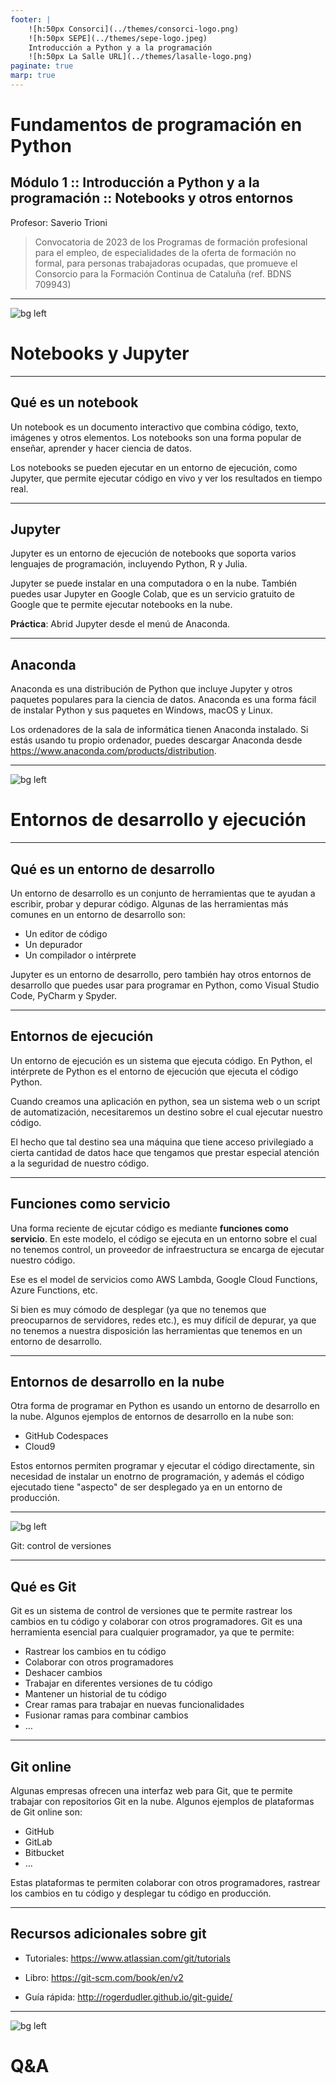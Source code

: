 ```yaml
---
footer: |
    ![h:50px Consorci](../themes/consorci-logo.png)
    ![h:50px SEPE](../themes/sepe-logo.jpeg)
    Introducción a Python y a la programación
    ![h:50px La Salle URL](../themes/lasalle-logo.png)
paginate: true
marp: true
---
```


<!-- 
_class: front
_paginate: false
_footer: |
    ![h:100px Consorci](../themes/consorci-logo.png)
    ![h:100px SEPE](../themes/sepe-logo.jpeg)
    ![h:100px La Salle URL](../themes/lasalle-logo.png)
-->

# Fundamentos de programación en Python

## Módulo 1 :: Introducción a Python y a la programación :: Notebooks y otros entornos

Profesor: Saverio Trioni

> Convocatoria de 2023 de los Programas de formación profesional para el empleo, de
> especialidades de la oferta de formación no formal, para personas trabajadoras ocupadas,
> que promueve el Consorcio para la Formación Continua de Cataluña (ref. BDNS 709943)

---

<!--
_class: chapter-front
_paginate: false
header: Notebooks y Jupyter
-->

![bg left](../img/jupyter.jpeg)

# Notebooks y Jupyter

---

## Qué es un notebook

Un notebook es un documento interactivo que combina código, texto, imágenes y otros elementos. Los notebooks son una forma popular de enseñar, aprender y hacer ciencia de datos.

Los notebooks se pueden ejecutar en un entorno de ejecución, como Jupyter, que permite ejecutar código en vivo y ver los resultados en tiempo real.

---

## Jupyter

Jupyter es un entorno de ejecución de notebooks que soporta varios lenguajes de programación, incluyendo Python, R y Julia.

Jupyter se puede instalar en una computadora o en la nube. También puedes usar Jupyter en Google Colab, que es un servicio gratuito de Google que te permite ejecutar notebooks en la nube.

**Práctica**: Abrid Jupyter desde el menú de Anaconda.

---

## Anaconda

Anaconda es una distribución de Python que incluye Jupyter y otros paquetes populares para la ciencia de datos. Anaconda es una forma fácil de instalar Python y sus paquetes en Windows, macOS y Linux.

Los ordenadores de la sala de informática tienen Anaconda instalado. Si estás usando tu propio ordenador, puedes descargar Anaconda desde <https://www.anaconda.com/products/distribution>.

---

<!--
_class: chapter-front
_paginate: false
header: Entornos de desarrollo
-->

![bg left](../img/code.jpeg)

# Entornos de desarrollo y ejecución

---

## Qué es un entorno de desarrollo

Un entorno de desarrollo es un conjunto de herramientas que te ayudan a escribir, probar y depurar código. Algunas de las herramientas más comunes en un entorno de desarrollo son:

- Un editor de código
- Un depurador
- Un compilador o intérprete

Jupyter es un entorno de desarrollo, pero también hay otros entornos de desarrollo que puedes usar para programar en Python, como Visual Studio Code, PyCharm y Spyder.

---

## Entornos de ejecución

Un entorno de ejecución es un sistema que ejecuta código. En Python, el intérprete de Python es el entorno de ejecución que ejecuta el código Python.

Cuando creamos una aplicación en python, sea un sistema web o un script de automatización, necesitaremos un destino sobre el cual ejecutar nuestro código.

El hecho que tal destino sea una máquina que tiene acceso privilegiado a cierta cantidad de datos hace que tengamos que prestar especial atención a la seguridad de nuestro código.

---

## Funciones como servicio

Una forma reciente de ejcutar código es mediante **funciones como servicio**. En este modelo, el código se ejecuta en un entorno sobre el cual no tenemos control, un proveedor de infraestructura se encarga de ejecutar nuestro código.

Ese es el model de servicios como AWS Lambda, Google Cloud Functions, Azure Functions, etc.

Si bien es muy cómodo de desplegar (ya que no tenemos que preocuparnos de servidores, redes etc.), es muy difícil de depurar, ya que no tenemos a nuestra disposición las herramientas que tenemos en un entorno de desarrollo.

---

## Entornos de desarrollo en la nube

Otra forma de programar en Python es usando un entorno de desarrollo en la nube. Algunos ejemplos de entornos de desarrollo en la nube son:

- GitHub Codespaces
- Cloud9

Estos entornos permiten programar y ejecutar el código directamente, sin necesidad
de instalar un enotrno de programación, y además el código ejecutado tiene "aspecto"
de ser desplegado ya en un entorno de producción.

---

<!--
_class: chapter-front
_paginate: false
header: Git
-->

![bg left](../img/git.jpeg)

Git: control de versiones

---

## Qué es Git

Git es un sistema de control de versiones que te permite rastrear los cambios en tu código y colaborar con otros programadores. Git es una herramienta esencial para cualquier programador, ya que te permite:

- Rastrear los cambios en tu código
- Colaborar con otros programadores
- Deshacer cambios
- Trabajar en diferentes versiones de tu código
- Mantener un historial de tu código
- Crear ramas para trabajar en nuevas funcionalidades
- Fusionar ramas para combinar cambios
- …

---

## Git online

Algunas empresas ofrecen una interfaz web para Git, que te permite trabajar con repositorios Git en la nube. Algunos ejemplos de plataformas de Git online son:

- GitHub
- GitLab
- Bitbucket
- …

Estas plataformas te permiten colaborar con otros programadores, rastrear los cambios en tu código y desplegar tu código en producción.

---

## Recursos adicionales sobre git

- Tutoriales: <https://www.atlassian.com/git/tutorials>

- Libro: <https://git-scm.com/book/en/v2>

- Guía rápida: <http://rogerdudler.github.io/git-guide/>

---

<!--
_class: chapter-front
_paginate: false
header: Q&A
-->

![bg left](../img/questions.jpeg)

# Q&A
